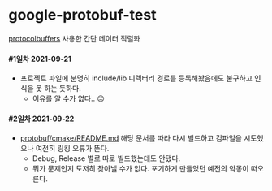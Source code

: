 # google-protobuf-test

[protocolbuffers](https://github.com/protocolbuffers/protobuf) 사용한 간단 데이터 직렬화

#### #1일차 2021-09-21

- 프로젝트 파일에 분명히 include/lib 디렉터리 경로를 등록해놨음에도 불구하고 인식을 못 하는 듯하다.
  - 이유를 알 수가 없다.. 😐

#### #2일차 2021-09-22

- [protobuf/cmake/README.md](protobuf/cmake/README.md) 해당 문서를 따라 다시 빌드하고 컴파일을 시도했으나 여전히 링킹 오류가 뜬다. 
  - Debug, Release 별로 따로 빌드했는데도 안됐다.
  - 뭐가 문제인지 도저히 찾아낼 수가 없다. 포기하게 만들었던 예전의 악몽이 떠오른다.
